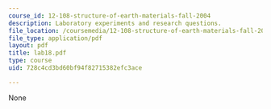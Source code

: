 ```yaml
---
course_id: 12-108-structure-of-earth-materials-fall-2004
description: Laboratory experiments and research questions.
file_location: /coursemedia/12-108-structure-of-earth-materials-fall-2004/728c4cd3bd60bf94f82715382efc3ace_lab18.pdf
file_type: application/pdf
layout: pdf
title: lab18.pdf
type: course
uid: 728c4cd3bd60bf94f82715382efc3ace

---
```

None